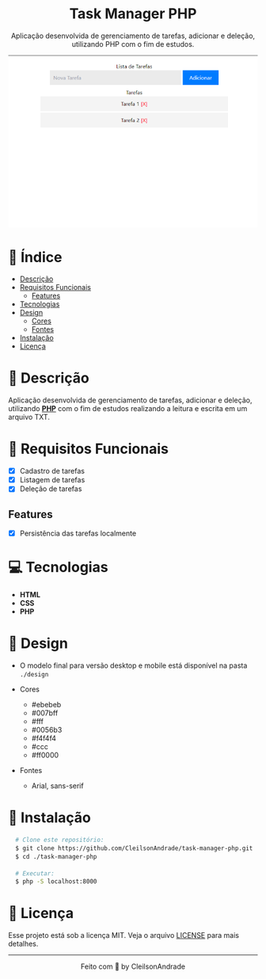 <div align="center">
  <h1>Task Manager PHP</h1>
  <p>Aplicação desenvolvida de gerenciamento de tarefas, adicionar e deleção, utilizando PHP com o fim de estudos.</p>
  <img src="./design/desktop.png" alt="Logo" width="800">
</div>

# 📒 Índice
* [Descrição](#descrição)
* [Requisitos Funcionais](#requisitos)
  * [Features](#features)
* [Tecnologias](#tecnologias)
* [Design](#design)
  * [Cores](#cores)
  * [Fontes](#fontes)
* [Instalação](#instalação)
* [Licença](#licença)

# 📃 <span id="descrição">Descrição</span>
Aplicação desenvolvida de gerenciamento de tarefas, adicionar e deleção, utilizando [**PHP**](https://www.php.net/) com o fim de estudos realizando a leitura e escrita em um arquivo TXT.

# 📌 <span id="requisitos">Requisitos Funcionais</span>
- [x] Cadastro de tarefas<br>
- [x] Listagem de tarefas<br>
- [x] Deleção de tarefas<br>

## Features
- [x] Persistência das tarefas localmente<br>

# 💻 <span id="tecnologias">Tecnologias</span>
- **HTML**
- **CSS**
- **PHP**

# 🎨 <span id="design">Design</span>
- O modelo final para versão desktop e mobile está disponível na pasta `./design`

- <span id="cores">Cores<br></span>
  * #ebebeb<br>
  * #007bff<br>
  * #fff<br>
  * #0056b3<br>
  * #f4f4f4<br>
  * #ccc<br>
  * #ff0000<br>

- <span id="fontes">Fontes<br></span>
  * Arial, sans-serif

# 🚀 <span id="instalação">Instalação</span>
```bash
  # Clone este repositório:
  $ git clone https://github.com/CleilsonAndrade/task-manager-php.git
  $ cd ./task-manager-php

  # Executar:
  $ php -S localhost:8000
```

# 📝 <span id="licença">Licença</span>
Esse projeto está sob a licença MIT. Veja o arquivo [LICENSE](LICENSE) para mais detalhes.

---

<p align="center">
  Feito com 💜 by CleilsonAndrade
</p>